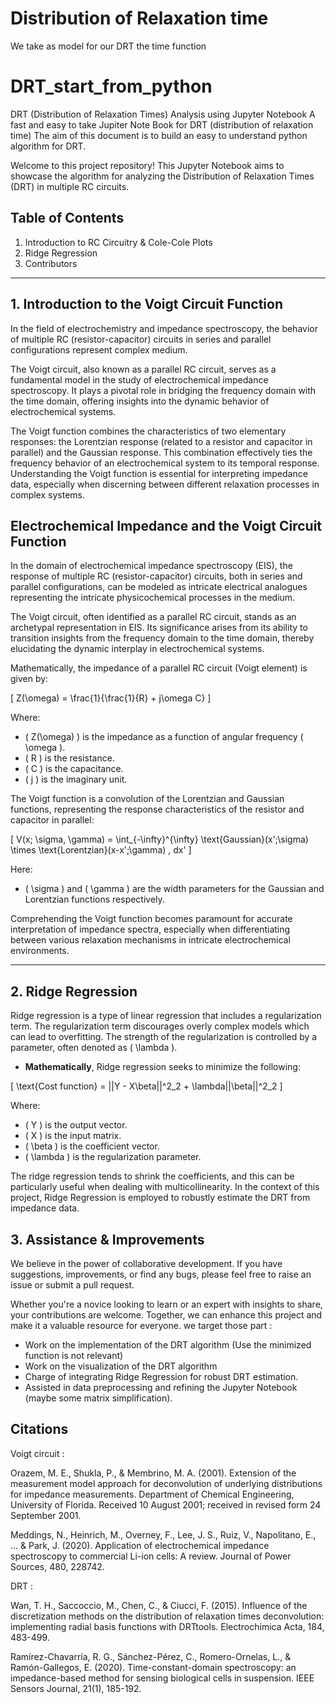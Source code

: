 # 


# Distribution of Relaxation time 
We take as model for our DRT the time function 


# **DRT_start_from_python**
DRT (Distribution of Relaxation Times) Analysis using Jupyter Notebook
A fast and easy to take Jupiter Note Book for DRT (distribution of relaxation time)
The aim of this document is to build an easy to understand python algorithm for DRT.

Welcome to this project repository! This Jupyter Notebook aims to showcase the algorithm for analyzing the Distribution of Relaxation Times (DRT) in multiple RC circuits. 

## **Table of Contents**

1. Introduction to RC Circuitry & Cole-Cole Plots
2. Ridge Regression
3. Contributors

---


## **1. Introduction to the Voigt Circuit Function**

In the field of electrochemistry and impedance spectroscopy, the behavior of multiple RC (resistor-capacitor) circuits in series and parallel configurations represent complex medium.

The Voigt circuit, also known as a parallel RC circuit, serves as a fundamental model in the study of electrochemical impedance spectroscopy. It plays a pivotal role in bridging the frequency domain with the time domain, offering insights into the dynamic behavior of electrochemical systems.

The Voigt function combines the characteristics of two elementary responses: the Lorentzian response (related to a resistor and capacitor in parallel) and the Gaussian response. This combination effectively ties the frequency behavior of an electrochemical system to its temporal response. Understanding the Voigt function is essential for interpreting impedance data, especially when discerning between different relaxation processes in complex systems.


## **Electrochemical Impedance and the Voigt Circuit Function**

In the domain of electrochemical impedance spectroscopy (EIS), the response of multiple RC (resistor-capacitor) circuits, both in series and parallel configurations, can be modeled as intricate electrical analogues representing the intricate physicochemical processes in the medium.

The Voigt circuit, often identified as a parallel RC circuit, stands as an archetypal representation in EIS. Its significance arises from its ability to transition insights from the frequency domain to the time domain, thereby elucidating the dynamic interplay in electrochemical systems.

Mathematically, the impedance of a parallel RC circuit (Voigt element) is given by:

\[
Z(\omega) = \frac{1}{\frac{1}{R} + j\omega C}
\]

Where:
- \( Z(\omega) \) is the impedance as a function of angular frequency \( \omega \).
- \( R \) is the resistance.
- \( C \) is the capacitance.
- \( j \) is the imaginary unit.

The Voigt function is a convolution of the Lorentzian and Gaussian functions, representing the response characteristics of the resistor and capacitor in parallel:

\[
V(x; \sigma, \gamma) = \int_{-\infty}^{\infty} \text{Gaussian}(x';\sigma) \times \text{Lorentzian}(x-x';\gamma) \, dx'
\]

Here:
- \( \sigma \) and \( \gamma \) are the width parameters for the Gaussian and Lorentzian functions respectively.

Comprehending the Voigt function becomes paramount for accurate interpretation of impedance spectra, especially when differentiating between various relaxation mechanisms in intricate electrochemical environments.


---



## **2. Ridge Regression**

Ridge regression is a type of linear regression that includes a regularization term. The regularization term discourages overly complex models which can lead to overfitting. The strength of the regularization is controlled by a parameter, often denoted as \( \lambda \). 

- **Mathematically**, Ridge regression seeks to minimize the following:

\[
\text{Cost function} = ||Y - X\beta||^2_2 + \lambda||\beta||^2_2
\]

Where:
- \( Y \) is the output vector.
- \( X \) is the input matrix.
- \( \beta \) is the coefficient vector.
- \( \lambda \) is the regularization parameter.

The ridge regression tends to shrink the coefficients, and this can be particularly useful when dealing with multicollinearity. In the context of this project, Ridge Regression is employed to robustly estimate the DRT from impedance data.



## **3. Assistance & Improvements**

We believe in the power of collaborative development. If you have suggestions, improvements, or find any bugs, please feel free to raise an issue or submit a pull request. 

Whether you're a novice looking to learn or an expert with insights to share, your contributions are welcome. Together, we can enhance this project and make it a valuable resource for everyone. we target those part : 

- Work on the implementation of the DRT algorithm (Use the minimized function is not relevant)
- Work on the visualization of the DRT algorithm
- Charge of integrating Ridge Regression for robust DRT estimation.
- Assisted in data preprocessing and refining the Jupyter Notebook (maybe some matrix simplification).


## **Citations**

Voigt circuit : 

Orazem, M. E., Shukla, P., & Membrino, M. A. (2001). Extension of the measurement model approach for deconvolution of underlying distributions for impedance measurements. Department of Chemical Engineering, University of Florida. Received 10 August 2001; received in revised form 24 September 2001.

Meddings, N., Heinrich, M., Overney, F., Lee, J. S., Ruiz, V., Napolitano, E., ... & Park, J. (2020). Application of electrochemical impedance spectroscopy to commercial Li-ion cells: A review. Journal of Power Sources, 480, 228742.

DRT : 

Wan, T. H., Saccoccio, M., Chen, C., & Ciucci, F. (2015). Influence of the discretization methods on the distribution of relaxation times deconvolution: implementing radial basis functions with DRTtools. Electrochimica Acta, 184, 483-499.

Ramírez-Chavarría, R. G., Sánchez-Pérez, C., Romero-Ornelas, L., & Ramón-Gallegos, E. (2020). Time-constant-domain spectroscopy: an impedance-based method for sensing biological cells in suspension. IEEE Sensors Journal, 21(1), 185-192.

